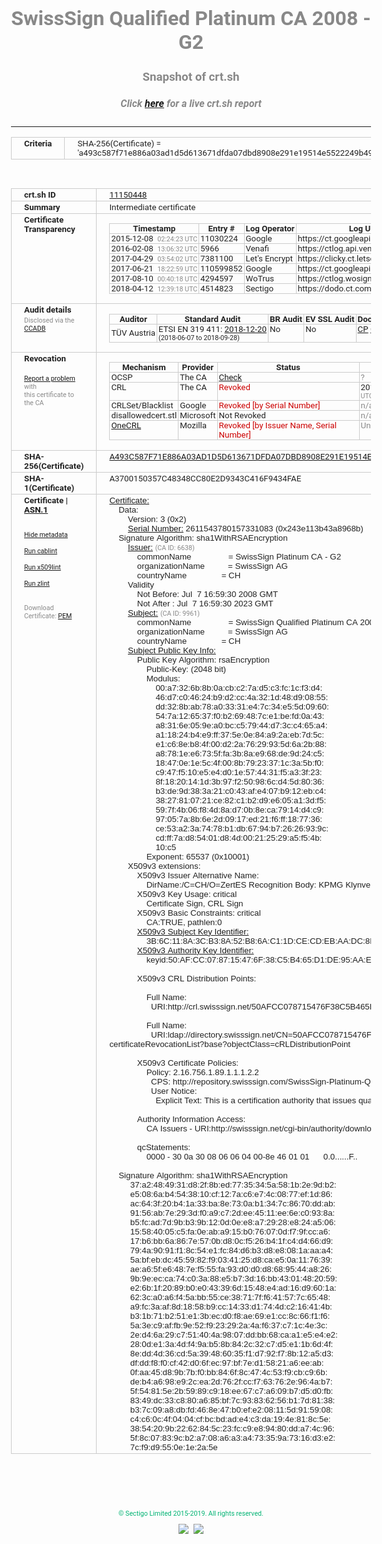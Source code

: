 # SwissSign Qualified Platinum CA 2008 - G2
### Snapshot of crt.sh
##### Click [here](https://crt.sh/?q=A493C587F71E886A03AD1D5D613671DFDA07DBD8908E291E19514E5522249B49) for a live crt.sh report

---
<!DOCTYPE HTML PUBLIC "-//W3C//DTD HTML 4.0 Transitional//EN">
<HTML>
<HEAD>
  <META http-equiv="Content-Type" content="text/html; charset=UTF-8">
  <TITLE>crt.sh | a493c587f71e886a03ad1d5d613671dfda07dbd8908e291e19514e5522249b49</TITLE>
  <META name="description" content="Free CT Log Certificate Search Tool from Sectigo (formerly Comodo CA)">
  <META name="keywords" content="crt.sh, CT, Certificate Transparency, Certificate Search, SSL Certificate, Sectigo, Comodo CA">
  <LINK href="//fonts.googleapis.com/css?family=Roboto+Mono|Roboto:400,400i,700,700i" rel="stylesheet">
  <STYLE type="text/css">
    a {
      white-space: nowrap;
    }
    body {
      color: #888888;
      font: 12pt Roboto, sans-serif;
      padding-top: 10px;
      text-align: center
    }
    form {
      margin: 0px
    }
    span {
      border-radius: 10px
    }
    span.heading {
      color: #888888;
      font: 12pt Roboto, sans-serif
    }
    span.title {
      background-color: #00B373;
      color: #FFFFFF;
      font: bold 18pt Roboto, sans-serif;
      padding: 0px 5px
    }
    span.text {
      color: #888888;
      font: 10pt Roboto, sans-serif
    }
    span.whiteongrey {
      background-color: #D9D9D6;
      color: #FFFFFF;
      font: bold 18pt Roboto, sans-serif;
      padding: 0px 5px
    }
    table {
      border-collapse: collapse;
      color: #222222;
      font: 10pt Roboto, sans-serif;
      margin-left: auto;
      margin-right: auto
    }
    table.options {
      border: none;
      margin-left: 10px
    }
    td, th {
      border: 1px solid #CCCCCC;
      padding: 0px 2px;
      text-align: left;
      vertical-align: top
    }
    td.outer, th.outer {
      border: 1px solid #CCCCCC;
      padding: 2px 20px;
      text-align: left
    }
    th.heading {
      color: #888888;
      font: bold italic 12pt Roboto, sans-serif;
      padding: 20px 0px 0px;
      text-align: center
    }
    th.options, td.options {
      border: none;
      vertical-align: middle
    }
    td.text {
      font: 10pt "Roboto Mono", sans-serif;
      padding: 2px 20px
    }
    td.heading {
      border: none;
      color: #888888;
      font: 12pt Roboto, sans-serif;
      padding-top: 20px;
      text-align: center
    }
    table.lint td, th {
      text-align: center
    }
    .button {
      background-color: #00B373;
      border-radius: 10px;
      color: #FFFFFF;
      font: bold 13pt Roboto, sans-serif
    }
    .copyright {
      font: 8pt Roboto, sans-serif;
      color: #00B373
    }
    .input {
      border: 1px solid #888888;
      font-weight: bold;
      text-align: center
    }
    .small {
      font: 8pt Roboto, sans-serif;
      color: #888888
    }
    .error {
      background-color: #FFDFDF;
      color: #CC0000;
      font-weight: bold
    }
    .fatal {
      background-color: #0000AA;
      color: #FFFFFF;
      font-weight: bold
    }
    .notice {
      background-color: #FFFFDF;
      color: #606000
    }
    .warning {
      background-color: #FFEFDF;
      color: #DF6000
    }
  </STYLE>
</HEAD>
<BODY>

<TABLE>
  <TR>
    <TH class="outer">Criteria</TH>
    <TD class="outer">SHA-256(Certificate) = 'a493c587f71e886a03ad1d5d613671dfda07dbd8908e291e19514e5522249b49'</TD>
  </TR>
</TABLE>
<BR>
<TABLE>
  <TR>
    <TH class="outer">crt.sh ID</TH>
    <TD class="outer"><A href="?id=11150448">11150448</A></TD>
  </TR>
  <TR>
    <TH class="outer">Summary</TH>
    <TD class="outer">Intermediate certificate</TD>
  </TR>
  <TR>
    <TH class="outer">Certificate<BR>Transparency</TH>
    <TD class="outer">
<TABLE class="options" style="margin-left:0px">
  <TR>
    <TH>Timestamp</TH>
    <TH>Entry #</TH>
    <TH>Log Operator</TH>
    <TH>Log URL</TH>
  </TR>
  <TR>
    <TD>2015-12-08&nbsp; <FONT class="small">02:24:23 UTC</FONT></TD>
    <TD>11030224</TD>
    <TD>Google</TD>
    <TD>https://ct.googleapis.com/pilot</TD>
  </TR>
  <TR>
    <TD>2016-02-08&nbsp; <FONT class="small">13:06:32 UTC</FONT></TD>
    <TD>5966</TD>
    <TD>Venafi</TD>
    <TD>https://ctlog.api.venafi.com</TD>
  </TR>
  <TR>
    <TD>2017-04-29&nbsp; <FONT class="small">03:54:02 UTC</FONT></TD>
    <TD>7381100</TD>
    <TD>Let's Encrypt</TD>
    <TD>https://clicky.ct.letsencrypt.org</TD>
  </TR>
  <TR>
    <TD>2017-06-21&nbsp; <FONT class="small">18:22:59 UTC</FONT></TD>
    <TD>110599852</TD>
    <TD>Google</TD>
    <TD>https://ct.googleapis.com/rocketeer</TD>
  </TR>
  <TR>
    <TD>2017-08-10&nbsp; <FONT class="small">00:40:18 UTC</FONT></TD>
    <TD>4294597</TD>
    <TD>WoTrus</TD>
    <TD>https://ctlog.wosign.com</TD>
  </TR>
  <TR>
    <TD>2018-04-12&nbsp; <FONT class="small">12:39:18 UTC</FONT></TD>
    <TD>4514823</TD>
    <TD>Sectigo</TD>
    <TD>https://dodo.ct.comodo.com</TD>
  </TR>
</TABLE>
    </TD>
  </TR>
  <TR>
    <TH class="outer">Audit details<BR>
      <DIV class="small" style="padding-top:3px">Disclosed via the
        <A href="//ccadb-public.secure.force.com/mozilla/PublicAllIntermediateCerts" target="_blank">CCADB</A></DIV>
    </TH>
    <TD class="outer">
<TABLE class="options" style="margin-left:0px">
  <TR>
    <TH>Auditor</TH>
    <TH>Standard Audit</TH>
    <TH>BR Audit</TH>
    <TH>EV SSL Audit</TH>
    <TH>Documents</TH>
    <TH>CCADB</TH>
    <TH>Root Owner / Certificate</TH>
  </TR>
  <TR>
    <TD style="vertical-align:middle">TÜV Austria</TD>
    <TD>ETSI EN 319 411:
      <A href="https://it-tuv.com/wp-content/uploads/2018/12/AA2018122001_Audit_Attestation_TA_CERT__SwissSign_Platinum_G2.pdf" target="_blank">2018-12-20</A>
      <BR><FONT style="font-size:8pt">(2018-06-07 to 2018-09-28)</FONT></TD>
    <TD>No    <TD>No    <TD>
      <A href="http://repository.swisssign.com/SwissSign-Platinum-CP-CPS.pdf" target="blank">CP</A>
      <A href="http://repository.swisssign.com/SwissSign-Platinum-CP-CPS.pdf" target="blank">CPS</A>
    </TD>
    <TD><A href="//ccadb.force.com/0011J00001Fy28CQAR" target="_blank">0011J00001Fy28CQAR</A></TD>
    <TD><A href="/?id=8986188">SwissSign AG</A></TD>
  </TR>
</TABLE>
    </TD>
  </TR>
  <TR>
    <TH class="outer">Revocation<BR><BR>
      <DIV class="small" style="padding-top:3px"><A href="?id=11150448&opt=problemreporting">Report a problem</A> with<BR>this certificate to the CA</DIV></TH>
    <TD class="outer">
      <TABLE class="options" style="margin-left:0px">
        <TR>
          <TH>Mechanism</TH>
          <TH>Provider</TH>
          <TH>Status</TH>
          <TH>Revocation Date</TH>
          <TH>Last Observed in CRL</TH>
          <TH>Last Checked <SPAN style="color:#CC0000;vertical-align:middle;font-size:70%;font-weight:normal">(Error)</SPAN></TH>
        </TR>
        <TR>
          <TD>OCSP</TD>
          <TD>The CA</TD>
          <TD><A href="?id=11150448&opt=ocsp">Check</A></TD>
          <TD><SPAN style="color:#888888">?</SPAN></TD>
          <TD><SPAN style="color:#888888">n/a</SPAN></TD>
          <TD><SPAN style="color:#888888">?</SPAN></TD>
        </TR>
        <TR>
          <TD>CRL</TD>
          <TD>The CA</TD>
          <TD><SPAN style="color:#CC0000">Revoked</SPAN></TD><TD>2019-08-26&nbsp; <FONT class="small">19:08:53 UTC</FONT></TD><TD>2019-11-06&nbsp; <FONT class="small">17:53:29 UTC</FONT></TD><TD>2019-12-04&nbsp; <FONT class="small">16:18:02 UTC</FONT></TD>
        </TR>
        <TR>
          <TD>CRLSet/Blacklist</TD>
          <TD>Google</TD>
          <TD><SPAN style="color:#CC0000">Revoked [by Serial Number]</SPAN></TD>
          <TD><SPAN style="color:#888888">n/a</SPAN></TD>
          <TD><SPAN style="color:#888888">n/a</SPAN></TD>
          <TD><SPAN style="color:#888888">n/a</SPAN></TD>
        </TR>
        <TR>
          <TD>disallowedcert.stl</TD>
          <TD>Microsoft</TD>
          <TD>Not Revoked</TD>
          <TD><SPAN style="color:#888888">n/a</SPAN></TD>
          <TD><SPAN style="color:#888888">n/a</SPAN></TD>
          <TD><SPAN style="color:#888888">n/a</SPAN></TD>
        </TR>
        <TR>
          <TD><A href="/mozilla-onecrl" target="_blank">OneCRL</A></TD>
          <TD>Mozilla</TD>
          <TD><SPAN style="color:#CC0000">Revoked [by Issuer Name, Serial Number]</SPAN></TD><TD><SPAN style="color:#888888">Unknown</SPAN></TD>
          <TD><SPAN style="color:#888888">n/a</SPAN></TD>
          <TD><SPAN style="color:#888888">n/a</SPAN></TD>
        </TR>
      </TABLE>
    </TD>
  </TR>
  <TR>
    <TH class="outer">SHA-256(Certificate)</TH>
    <TD class="outer"><A href="//censys.io/certificates/a493c587f71e886a03ad1d5d613671dfda07dbd8908e291e19514e5522249b49">A493C587F71E886A03AD1D5D613671DFDA07DBD8908E291E19514E5522249B49</A></TD>
  </TR>
  <TR>
    <TH class="outer">SHA-1(Certificate)</TH>
    <TD class="outer">A3700150357C48348CC80E2D9343C416F9434FAE</TD>
  </TR>
  <TR>
    <TH class="outer">Certificate | <A href="?asn1=11150448">ASN.1</A>
      <SPAN class="small"><BR>
      <BR><BR><A href="?id=11150448&opt=nometadata">Hide metadata</A>
      <BR><BR><A href="?id=11150448&opt=cablint">Run cablint</A>
      <BR><BR><A href="?id=11150448&opt=x509lint">Run x509lint</A>
      <BR><BR><A href="?id=11150448&opt=zlint">Run zlint</A>
      <BR><BR><BR>Download Certificate: <A href="?d=11150448">PEM</A>
      </SPAN>
    </TH>
    <TD class="text"><A href="?d=11150448">Certificate:</A><BR>&nbsp;&nbsp;&nbsp;&nbsp;Data:<BR>&nbsp;&nbsp;&nbsp;&nbsp;&nbsp;&nbsp;&nbsp;&nbsp;Version:&nbsp;3&nbsp;(0x2)<BR>&nbsp;&nbsp;&nbsp;&nbsp;&nbsp;&nbsp;&nbsp;&nbsp;<A href="?serial=243e113b43a8968b">Serial&nbsp;Number:</A>&nbsp;2611543780157331083&nbsp;(0x243e113b43a8968b)<BR>&nbsp;&nbsp;&nbsp;&nbsp;Signature&nbsp;Algorithm:&nbsp;sha1WithRSAEncryption<BR>&nbsp;&nbsp;&nbsp;&nbsp;&nbsp;&nbsp;&nbsp;&nbsp;<A href="?caid=6638">Issuer:</A> <SPAN class="small">(CA ID: 6638)</SPAN><BR>&nbsp;&nbsp;&nbsp;&nbsp;&nbsp;&nbsp;&nbsp;&nbsp;&nbsp;&nbsp;&nbsp;&nbsp;commonName&nbsp;&nbsp;&nbsp;&nbsp;&nbsp;&nbsp;&nbsp;&nbsp;&nbsp;&nbsp;&nbsp;&nbsp;&nbsp;&nbsp;&nbsp;&nbsp;=&nbsp;SwissSign&nbsp;Platinum&nbsp;CA&nbsp;-&nbsp;G2<BR>&nbsp;&nbsp;&nbsp;&nbsp;&nbsp;&nbsp;&nbsp;&nbsp;&nbsp;&nbsp;&nbsp;&nbsp;organizationName&nbsp;&nbsp;&nbsp;&nbsp;&nbsp;&nbsp;&nbsp;&nbsp;&nbsp;&nbsp;=&nbsp;SwissSign&nbsp;AG<BR>&nbsp;&nbsp;&nbsp;&nbsp;&nbsp;&nbsp;&nbsp;&nbsp;&nbsp;&nbsp;&nbsp;&nbsp;countryName&nbsp;&nbsp;&nbsp;&nbsp;&nbsp;&nbsp;&nbsp;&nbsp;&nbsp;&nbsp;&nbsp;&nbsp;&nbsp;&nbsp;&nbsp;=&nbsp;CH<BR>&nbsp;&nbsp;&nbsp;&nbsp;&nbsp;&nbsp;&nbsp;&nbsp;Validity<BR>&nbsp;&nbsp;&nbsp;&nbsp;&nbsp;&nbsp;&nbsp;&nbsp;&nbsp;&nbsp;&nbsp;&nbsp;Not&nbsp;Before:&nbsp;Jul&nbsp;&nbsp;7&nbsp;16:59:30&nbsp;2008&nbsp;GMT<BR>&nbsp;&nbsp;&nbsp;&nbsp;&nbsp;&nbsp;&nbsp;&nbsp;&nbsp;&nbsp;&nbsp;&nbsp;Not&nbsp;After&nbsp;:&nbsp;Jul&nbsp;&nbsp;7&nbsp;16:59:30&nbsp;2023&nbsp;GMT<BR>&nbsp;&nbsp;&nbsp;&nbsp;&nbsp;&nbsp;&nbsp;&nbsp;<A href="?caid=9961">Subject:</A> <SPAN class="small">(CA ID: 9961)</SPAN><BR>&nbsp;&nbsp;&nbsp;&nbsp;&nbsp;&nbsp;&nbsp;&nbsp;&nbsp;&nbsp;&nbsp;&nbsp;commonName&nbsp;&nbsp;&nbsp;&nbsp;&nbsp;&nbsp;&nbsp;&nbsp;&nbsp;&nbsp;&nbsp;&nbsp;&nbsp;&nbsp;&nbsp;&nbsp;=&nbsp;SwissSign&nbsp;Qualified&nbsp;Platinum&nbsp;CA&nbsp;2008&nbsp;-&nbsp;G2<BR>&nbsp;&nbsp;&nbsp;&nbsp;&nbsp;&nbsp;&nbsp;&nbsp;&nbsp;&nbsp;&nbsp;&nbsp;organizationName&nbsp;&nbsp;&nbsp;&nbsp;&nbsp;&nbsp;&nbsp;&nbsp;&nbsp;&nbsp;=&nbsp;SwissSign&nbsp;AG<BR>&nbsp;&nbsp;&nbsp;&nbsp;&nbsp;&nbsp;&nbsp;&nbsp;&nbsp;&nbsp;&nbsp;&nbsp;countryName&nbsp;&nbsp;&nbsp;&nbsp;&nbsp;&nbsp;&nbsp;&nbsp;&nbsp;&nbsp;&nbsp;&nbsp;&nbsp;&nbsp;&nbsp;=&nbsp;CH<BR>&nbsp;&nbsp;&nbsp;&nbsp;&nbsp;&nbsp;&nbsp;&nbsp;<A href="?spkisha256=a5f50da6468070b925d874806ddf029b9c87ee25a56b4613a3c9e6ff91b09620">Subject&nbsp;Public&nbsp;Key&nbsp;Info:</A><BR>&nbsp;&nbsp;&nbsp;&nbsp;&nbsp;&nbsp;&nbsp;&nbsp;&nbsp;&nbsp;&nbsp;&nbsp;Public&nbsp;Key&nbsp;Algorithm:&nbsp;rsaEncryption<BR>&nbsp;&nbsp;&nbsp;&nbsp;&nbsp;&nbsp;&nbsp;&nbsp;&nbsp;&nbsp;&nbsp;&nbsp;&nbsp;&nbsp;&nbsp;&nbsp;Public-Key:&nbsp;(2048&nbsp;bit)<BR>&nbsp;&nbsp;&nbsp;&nbsp;&nbsp;&nbsp;&nbsp;&nbsp;&nbsp;&nbsp;&nbsp;&nbsp;&nbsp;&nbsp;&nbsp;&nbsp;Modulus:<BR>&nbsp;&nbsp;&nbsp;&nbsp;&nbsp;&nbsp;&nbsp;&nbsp;&nbsp;&nbsp;&nbsp;&nbsp;&nbsp;&nbsp;&nbsp;&nbsp;&nbsp;&nbsp;&nbsp;&nbsp;00:a7:32:6b:8b:0a:cb:c2:7a:d5:c3:fc:1c:f3:d4:<BR>&nbsp;&nbsp;&nbsp;&nbsp;&nbsp;&nbsp;&nbsp;&nbsp;&nbsp;&nbsp;&nbsp;&nbsp;&nbsp;&nbsp;&nbsp;&nbsp;&nbsp;&nbsp;&nbsp;&nbsp;46:d7:c0:46:24:b9:d2:cc:4a:32:1d:48:d9:08:55:<BR>&nbsp;&nbsp;&nbsp;&nbsp;&nbsp;&nbsp;&nbsp;&nbsp;&nbsp;&nbsp;&nbsp;&nbsp;&nbsp;&nbsp;&nbsp;&nbsp;&nbsp;&nbsp;&nbsp;&nbsp;dd:32:8b:ab:78:a0:33:31:e4:7c:34:e5:5d:09:60:<BR>&nbsp;&nbsp;&nbsp;&nbsp;&nbsp;&nbsp;&nbsp;&nbsp;&nbsp;&nbsp;&nbsp;&nbsp;&nbsp;&nbsp;&nbsp;&nbsp;&nbsp;&nbsp;&nbsp;&nbsp;54:7a:12:65:37:f0:b2:69:48:7c:e1:be:fd:0a:43:<BR>&nbsp;&nbsp;&nbsp;&nbsp;&nbsp;&nbsp;&nbsp;&nbsp;&nbsp;&nbsp;&nbsp;&nbsp;&nbsp;&nbsp;&nbsp;&nbsp;&nbsp;&nbsp;&nbsp;&nbsp;a8:31:6e:05:9e:a0:bc:c5:79:44:d7:3c:c4:65:a4:<BR>&nbsp;&nbsp;&nbsp;&nbsp;&nbsp;&nbsp;&nbsp;&nbsp;&nbsp;&nbsp;&nbsp;&nbsp;&nbsp;&nbsp;&nbsp;&nbsp;&nbsp;&nbsp;&nbsp;&nbsp;a1:18:24:b4:e9:ff:37:5e:0e:84:a9:2a:eb:7d:5c:<BR>&nbsp;&nbsp;&nbsp;&nbsp;&nbsp;&nbsp;&nbsp;&nbsp;&nbsp;&nbsp;&nbsp;&nbsp;&nbsp;&nbsp;&nbsp;&nbsp;&nbsp;&nbsp;&nbsp;&nbsp;e1:c6:8e:b8:4f:00:d2:2a:76:29:93:5d:6a:2b:88:<BR>&nbsp;&nbsp;&nbsp;&nbsp;&nbsp;&nbsp;&nbsp;&nbsp;&nbsp;&nbsp;&nbsp;&nbsp;&nbsp;&nbsp;&nbsp;&nbsp;&nbsp;&nbsp;&nbsp;&nbsp;a8:78:1e:e6:73:5f:fa:3b:8a:e9:68:de:9d:24:c5:<BR>&nbsp;&nbsp;&nbsp;&nbsp;&nbsp;&nbsp;&nbsp;&nbsp;&nbsp;&nbsp;&nbsp;&nbsp;&nbsp;&nbsp;&nbsp;&nbsp;&nbsp;&nbsp;&nbsp;&nbsp;18:47:0e:1e:5c:4f:00:8b:79:23:37:1c:3a:5b:f0:<BR>&nbsp;&nbsp;&nbsp;&nbsp;&nbsp;&nbsp;&nbsp;&nbsp;&nbsp;&nbsp;&nbsp;&nbsp;&nbsp;&nbsp;&nbsp;&nbsp;&nbsp;&nbsp;&nbsp;&nbsp;c9:47:f5:10:e5:e4:d0:1e:57:44:31:f5:a3:3f:23:<BR>&nbsp;&nbsp;&nbsp;&nbsp;&nbsp;&nbsp;&nbsp;&nbsp;&nbsp;&nbsp;&nbsp;&nbsp;&nbsp;&nbsp;&nbsp;&nbsp;&nbsp;&nbsp;&nbsp;&nbsp;8f:18:20:14:1d:3b:97:f2:50:98:6c:d4:5d:80:36:<BR>&nbsp;&nbsp;&nbsp;&nbsp;&nbsp;&nbsp;&nbsp;&nbsp;&nbsp;&nbsp;&nbsp;&nbsp;&nbsp;&nbsp;&nbsp;&nbsp;&nbsp;&nbsp;&nbsp;&nbsp;b3:de:9d:38:3a:21:c0:43:af:e4:07:b9:12:eb:c4:<BR>&nbsp;&nbsp;&nbsp;&nbsp;&nbsp;&nbsp;&nbsp;&nbsp;&nbsp;&nbsp;&nbsp;&nbsp;&nbsp;&nbsp;&nbsp;&nbsp;&nbsp;&nbsp;&nbsp;&nbsp;38:27:81:07:21:ce:82:c1:b2:d9:e6:05:a1:3d:f5:<BR>&nbsp;&nbsp;&nbsp;&nbsp;&nbsp;&nbsp;&nbsp;&nbsp;&nbsp;&nbsp;&nbsp;&nbsp;&nbsp;&nbsp;&nbsp;&nbsp;&nbsp;&nbsp;&nbsp;&nbsp;59:7f:4b:06:f8:4d:8a:d7:0b:8e:ca:79:14:d4:c9:<BR>&nbsp;&nbsp;&nbsp;&nbsp;&nbsp;&nbsp;&nbsp;&nbsp;&nbsp;&nbsp;&nbsp;&nbsp;&nbsp;&nbsp;&nbsp;&nbsp;&nbsp;&nbsp;&nbsp;&nbsp;97:05:7a:8b:6e:2d:09:17:ed:21:f6:ff:18:77:36:<BR>&nbsp;&nbsp;&nbsp;&nbsp;&nbsp;&nbsp;&nbsp;&nbsp;&nbsp;&nbsp;&nbsp;&nbsp;&nbsp;&nbsp;&nbsp;&nbsp;&nbsp;&nbsp;&nbsp;&nbsp;ce:53:a2:3a:74:78:b1:db:67:94:b7:26:26:93:9c:<BR>&nbsp;&nbsp;&nbsp;&nbsp;&nbsp;&nbsp;&nbsp;&nbsp;&nbsp;&nbsp;&nbsp;&nbsp;&nbsp;&nbsp;&nbsp;&nbsp;&nbsp;&nbsp;&nbsp;&nbsp;cd:ff:7a:d8:54:01:d8:4d:00:21:25:29:a5:f5:4b:<BR>&nbsp;&nbsp;&nbsp;&nbsp;&nbsp;&nbsp;&nbsp;&nbsp;&nbsp;&nbsp;&nbsp;&nbsp;&nbsp;&nbsp;&nbsp;&nbsp;&nbsp;&nbsp;&nbsp;&nbsp;10:c5<BR>&nbsp;&nbsp;&nbsp;&nbsp;&nbsp;&nbsp;&nbsp;&nbsp;&nbsp;&nbsp;&nbsp;&nbsp;&nbsp;&nbsp;&nbsp;&nbsp;Exponent:&nbsp;65537&nbsp;(0x10001)<BR>&nbsp;&nbsp;&nbsp;&nbsp;&nbsp;&nbsp;&nbsp;&nbsp;X509v3&nbsp;extensions:<BR>&nbsp;&nbsp;&nbsp;&nbsp;&nbsp;&nbsp;&nbsp;&nbsp;&nbsp;&nbsp;&nbsp;&nbsp;X509v3&nbsp;Issuer&nbsp;Alternative&nbsp;Name:&nbsp;<BR>&nbsp;&nbsp;&nbsp;&nbsp;&nbsp;&nbsp;&nbsp;&nbsp;&nbsp;&nbsp;&nbsp;&nbsp;&nbsp;&nbsp;&nbsp;&nbsp;DirName:/C=CH/O=ZertES&nbsp;Recognition&nbsp;Body:&nbsp;KPMG&nbsp;Klynveld&nbsp;Peat&nbsp;Marwick&nbsp;Goerdeler&nbsp;SA<BR>&nbsp;&nbsp;&nbsp;&nbsp;&nbsp;&nbsp;&nbsp;&nbsp;&nbsp;&nbsp;&nbsp;&nbsp;X509v3&nbsp;Key&nbsp;Usage:&nbsp;critical<BR>&nbsp;&nbsp;&nbsp;&nbsp;&nbsp;&nbsp;&nbsp;&nbsp;&nbsp;&nbsp;&nbsp;&nbsp;&nbsp;&nbsp;&nbsp;&nbsp;Certificate&nbsp;Sign,&nbsp;CRL&nbsp;Sign<BR>&nbsp;&nbsp;&nbsp;&nbsp;&nbsp;&nbsp;&nbsp;&nbsp;&nbsp;&nbsp;&nbsp;&nbsp;X509v3&nbsp;Basic&nbsp;Constraints:&nbsp;critical<BR>&nbsp;&nbsp;&nbsp;&nbsp;&nbsp;&nbsp;&nbsp;&nbsp;&nbsp;&nbsp;&nbsp;&nbsp;&nbsp;&nbsp;&nbsp;&nbsp;CA:TRUE,&nbsp;pathlen:0<BR>&nbsp;&nbsp;&nbsp;&nbsp;&nbsp;&nbsp;&nbsp;&nbsp;&nbsp;&nbsp;&nbsp;&nbsp;<A href="?ski=3b6c118a3cb38a52b86ac11dcecdebaadc8dc133">X509v3&nbsp;Subject&nbsp;Key&nbsp;Identifier:</A><BR>&nbsp;&nbsp;&nbsp;&nbsp;&nbsp;&nbsp;&nbsp;&nbsp;&nbsp;&nbsp;&nbsp;&nbsp;&nbsp;&nbsp;&nbsp;&nbsp;3B:6C:11:8A:3C:B3:8A:52:B8:6A:C1:1D:CE:CD:EB:AA:DC:8D:C1:33<BR>&nbsp;&nbsp;&nbsp;&nbsp;&nbsp;&nbsp;&nbsp;&nbsp;&nbsp;&nbsp;&nbsp;&nbsp;<A href="?ski=50afcc078715476f38c5b465d1de95aae9df9ccc">X509v3&nbsp;Authority&nbsp;Key&nbsp;Identifier:</A><BR>&nbsp;&nbsp;&nbsp;&nbsp;&nbsp;&nbsp;&nbsp;&nbsp;&nbsp;&nbsp;&nbsp;&nbsp;&nbsp;&nbsp;&nbsp;&nbsp;keyid:50:AF:CC:07:87:15:47:6F:38:C5:B4:65:D1:DE:95:AA:E9:DF:9C:CC<BR><BR>&nbsp;&nbsp;&nbsp;&nbsp;&nbsp;&nbsp;&nbsp;&nbsp;&nbsp;&nbsp;&nbsp;&nbsp;X509v3&nbsp;CRL&nbsp;Distribution&nbsp;Points:&nbsp;<BR><BR>&nbsp;&nbsp;&nbsp;&nbsp;&nbsp;&nbsp;&nbsp;&nbsp;&nbsp;&nbsp;&nbsp;&nbsp;&nbsp;&nbsp;&nbsp;&nbsp;Full&nbsp;Name:<BR>&nbsp;&nbsp;&nbsp;&nbsp;&nbsp;&nbsp;&nbsp;&nbsp;&nbsp;&nbsp;&nbsp;&nbsp;&nbsp;&nbsp;&nbsp;&nbsp;&nbsp;&nbsp;URI:http://crl.swisssign.net/50AFCC078715476F38C5B465D1DE95AAE9DF9CCC<BR><BR>&nbsp;&nbsp;&nbsp;&nbsp;&nbsp;&nbsp;&nbsp;&nbsp;&nbsp;&nbsp;&nbsp;&nbsp;&nbsp;&nbsp;&nbsp;&nbsp;Full&nbsp;Name:<BR>&nbsp;&nbsp;&nbsp;&nbsp;&nbsp;&nbsp;&nbsp;&nbsp;&nbsp;&nbsp;&nbsp;&nbsp;&nbsp;&nbsp;&nbsp;&nbsp;&nbsp;&nbsp;URI:ldap://directory.swisssign.net/CN=50AFCC078715476F38C5B465D1DE95AAE9DF9CCC%2CO=SwissSign%2CC=CH?certificateRevocationList?base?objectClass=cRLDistributionPoint<BR><BR>&nbsp;&nbsp;&nbsp;&nbsp;&nbsp;&nbsp;&nbsp;&nbsp;&nbsp;&nbsp;&nbsp;&nbsp;X509v3&nbsp;Certificate&nbsp;Policies:&nbsp;<BR>&nbsp;&nbsp;&nbsp;&nbsp;&nbsp;&nbsp;&nbsp;&nbsp;&nbsp;&nbsp;&nbsp;&nbsp;&nbsp;&nbsp;&nbsp;&nbsp;Policy:&nbsp;2.16.756.1.89.1.1.1.2.2<BR>&nbsp;&nbsp;&nbsp;&nbsp;&nbsp;&nbsp;&nbsp;&nbsp;&nbsp;&nbsp;&nbsp;&nbsp;&nbsp;&nbsp;&nbsp;&nbsp;&nbsp;&nbsp;CPS:&nbsp;http://repository.swisssign.com/SwissSign-Platinum-Qualified-CP-CPS-R2.pdf<BR>&nbsp;&nbsp;&nbsp;&nbsp;&nbsp;&nbsp;&nbsp;&nbsp;&nbsp;&nbsp;&nbsp;&nbsp;&nbsp;&nbsp;&nbsp;&nbsp;&nbsp;&nbsp;User&nbsp;Notice:<BR>&nbsp;&nbsp;&nbsp;&nbsp;&nbsp;&nbsp;&nbsp;&nbsp;&nbsp;&nbsp;&nbsp;&nbsp;&nbsp;&nbsp;&nbsp;&nbsp;&nbsp;&nbsp;&nbsp;&nbsp;Explicit&nbsp;Text:&nbsp;This&nbsp;is&nbsp;a&nbsp;certification&nbsp;authority&nbsp;that&nbsp;issues&nbsp;qualified&nbsp;certificates&nbsp;according&nbsp;to&nbsp;Swiss&nbsp;digital&nbsp;signature&nbsp;law.<BR><BR>&nbsp;&nbsp;&nbsp;&nbsp;&nbsp;&nbsp;&nbsp;&nbsp;&nbsp;&nbsp;&nbsp;&nbsp;Authority&nbsp;Information&nbsp;Access:&nbsp;<BR>&nbsp;&nbsp;&nbsp;&nbsp;&nbsp;&nbsp;&nbsp;&nbsp;&nbsp;&nbsp;&nbsp;&nbsp;&nbsp;&nbsp;&nbsp;&nbsp;CA&nbsp;Issuers&nbsp;-&nbsp;URI:http://swisssign.net/cgi-bin/authority/download/50AFCC078715476F38C5B465D1DE95AAE9DF9CCC<BR><BR>&nbsp;&nbsp;&nbsp;&nbsp;&nbsp;&nbsp;&nbsp;&nbsp;&nbsp;&nbsp;&nbsp;&nbsp;qcStatements:&nbsp;<BR>&nbsp;&nbsp;&nbsp;&nbsp;&nbsp;&nbsp;&nbsp;&nbsp;&nbsp;&nbsp;&nbsp;&nbsp;&nbsp;&nbsp;&nbsp;&nbsp;0000&nbsp;-&nbsp;30&nbsp;0a&nbsp;30&nbsp;08&nbsp;06&nbsp;06&nbsp;04&nbsp;00-8e&nbsp;46&nbsp;01&nbsp;01&nbsp;&nbsp;&nbsp;&nbsp;&nbsp;&nbsp;0.0......F..<BR><BR>&nbsp;&nbsp;&nbsp;&nbsp;Signature&nbsp;Algorithm:&nbsp;sha1WithRSAEncryption<BR>&nbsp;&nbsp;&nbsp;&nbsp;&nbsp;&nbsp;&nbsp;&nbsp;&nbsp;37:a2:48:49:31:d8:2f:8b:ed:77:35:34:5a:58:1b:2e:9d:b2:<BR>&nbsp;&nbsp;&nbsp;&nbsp;&nbsp;&nbsp;&nbsp;&nbsp;&nbsp;e5:08:6a:b4:54:38:10:cf:12:7a:c6:e7:4c:08:77:ef:1d:86:<BR>&nbsp;&nbsp;&nbsp;&nbsp;&nbsp;&nbsp;&nbsp;&nbsp;&nbsp;ac:64:3f:20:b4:1a:33:ba:8e:73:0a:b1:34:7c:86:70:dd:ab:<BR>&nbsp;&nbsp;&nbsp;&nbsp;&nbsp;&nbsp;&nbsp;&nbsp;&nbsp;91:56:ab:7e:29:3d:f0:a9:c7:2d:ee:45:11:ee:6e:c0:93:8a:<BR>&nbsp;&nbsp;&nbsp;&nbsp;&nbsp;&nbsp;&nbsp;&nbsp;&nbsp;b5:fc:ad:7d:9b:b3:9b:12:0d:0e:e8:a7:29:28:e8:24:a5:06:<BR>&nbsp;&nbsp;&nbsp;&nbsp;&nbsp;&nbsp;&nbsp;&nbsp;&nbsp;15:58:40:05:c5:fa:0e:ab:a9:15:b0:76:07:0d:f7:9f:cc:a6:<BR>&nbsp;&nbsp;&nbsp;&nbsp;&nbsp;&nbsp;&nbsp;&nbsp;&nbsp;17:b6:bb:6a:86:7e:57:0b:d8:0c:f5:26:b4:1f:c4:d4:66:d9:<BR>&nbsp;&nbsp;&nbsp;&nbsp;&nbsp;&nbsp;&nbsp;&nbsp;&nbsp;79:4a:90:91:f1:8c:54:e1:fc:84:d6:b3:d8:e8:08:1a:aa:a4:<BR>&nbsp;&nbsp;&nbsp;&nbsp;&nbsp;&nbsp;&nbsp;&nbsp;&nbsp;5a:bf:eb:dc:45:59:82:f9:03:41:25:d8:ca:e5:0a:11:76:39:<BR>&nbsp;&nbsp;&nbsp;&nbsp;&nbsp;&nbsp;&nbsp;&nbsp;&nbsp;ae:a6:5f:e6:48:7e:f5:55:fa:93:d0:d0:d8:68:95:44:a8:26:<BR>&nbsp;&nbsp;&nbsp;&nbsp;&nbsp;&nbsp;&nbsp;&nbsp;&nbsp;9b:9e:ec:ca:74:c0:3a:88:e5:b7:3d:16:bb:43:01:48:20:59:<BR>&nbsp;&nbsp;&nbsp;&nbsp;&nbsp;&nbsp;&nbsp;&nbsp;&nbsp;e2:6b:1f:20:89:b0:e0:43:39:6d:15:48:e4:ad:16:d9:60:1a:<BR>&nbsp;&nbsp;&nbsp;&nbsp;&nbsp;&nbsp;&nbsp;&nbsp;&nbsp;62:3c:a0:a6:f4:5a:bb:55:ce:38:71:7f:f6:41:57:7c:65:48:<BR>&nbsp;&nbsp;&nbsp;&nbsp;&nbsp;&nbsp;&nbsp;&nbsp;&nbsp;a9:fc:3a:af:8d:18:58:b9:cc:14:33:d1:74:4d:c2:16:41:4b:<BR>&nbsp;&nbsp;&nbsp;&nbsp;&nbsp;&nbsp;&nbsp;&nbsp;&nbsp;b3:1b:71:b2:51:e1:3b:ec:d0:f8:ae:69:e1:cc:8c:66:f1:f6:<BR>&nbsp;&nbsp;&nbsp;&nbsp;&nbsp;&nbsp;&nbsp;&nbsp;&nbsp;5a:3e:c9:af:fb:9e:52:f9:23:29:2a:4a:f6:37:c7:1c:4e:3c:<BR>&nbsp;&nbsp;&nbsp;&nbsp;&nbsp;&nbsp;&nbsp;&nbsp;&nbsp;2e:d4:6a:29:c7:51:40:4a:98:07:dd:bb:68:ca:a1:e5:e4:e2:<BR>&nbsp;&nbsp;&nbsp;&nbsp;&nbsp;&nbsp;&nbsp;&nbsp;&nbsp;28:0d:e1:3a:4d:f4:9a:b5:8b:84:2c:32:c7:d5:e1:1b:6d:4f:<BR>&nbsp;&nbsp;&nbsp;&nbsp;&nbsp;&nbsp;&nbsp;&nbsp;&nbsp;8e:dd:4d:36:cd:5a:39:48:60:35:f1:d7:92:f7:8b:12:a5:d3:<BR>&nbsp;&nbsp;&nbsp;&nbsp;&nbsp;&nbsp;&nbsp;&nbsp;&nbsp;df:dd:f8:f0:cf:42:d0:6f:ec:97:bf:7e:d1:58:21:a6:ee:ab:<BR>&nbsp;&nbsp;&nbsp;&nbsp;&nbsp;&nbsp;&nbsp;&nbsp;&nbsp;0f:aa:45:d8:9b:7b:f0:bb:84:6f:8c:47:4c:53:f9:cb:c9:6b:<BR>&nbsp;&nbsp;&nbsp;&nbsp;&nbsp;&nbsp;&nbsp;&nbsp;&nbsp;de:b4:a6:98:e9:2c:ea:2d:76:2f:cc:f7:63:76:2e:96:4a:b7:<BR>&nbsp;&nbsp;&nbsp;&nbsp;&nbsp;&nbsp;&nbsp;&nbsp;&nbsp;5f:54:81:5e:2b:59:89:c9:18:ee:67:c7:a6:09:b7:d5:d0:fb:<BR>&nbsp;&nbsp;&nbsp;&nbsp;&nbsp;&nbsp;&nbsp;&nbsp;&nbsp;83:49:dc:33:c8:80:a6:85:bf:7c:93:83:62:56:b1:7d:81:38:<BR>&nbsp;&nbsp;&nbsp;&nbsp;&nbsp;&nbsp;&nbsp;&nbsp;&nbsp;b3:7c:09:a8:db:fd:46:8e:47:b0:ef:e2:08:11:5d:91:59:08:<BR>&nbsp;&nbsp;&nbsp;&nbsp;&nbsp;&nbsp;&nbsp;&nbsp;&nbsp;c4:c6:0c:4f:04:04:cf:bc:bd:ad:e4:c3:da:19:4e:81:8c:5e:<BR>&nbsp;&nbsp;&nbsp;&nbsp;&nbsp;&nbsp;&nbsp;&nbsp;&nbsp;38:54:20:9b:22:62:84:5c:23:fc:c9:e8:94:80:dd:a7:4c:96:<BR>&nbsp;&nbsp;&nbsp;&nbsp;&nbsp;&nbsp;&nbsp;&nbsp;&nbsp;5f:8c:07:83:9c:b2:a7:08:a6:a3:a4:73:35:9a:73:16:d3:e2:<BR>&nbsp;&nbsp;&nbsp;&nbsp;&nbsp;&nbsp;&nbsp;&nbsp;&nbsp;7c:f9:d9:55:0e:1e:2a:5e<BR>    </TD>
  </TR>
</TABLE>

  <BR><BR><BR>

  <P class="copyright">&copy; Sectigo Limited 2015-2019. All rights reserved.</P>
  <DIV>
    <A href="https://sectigo.com/"><IMG src="/sectigo_s.png"></A>
    &nbsp;<A href="https://github.com/crtsh"><IMG src="/GitHub-Mark-32px.png"></A>
  </DIV>
</BODY>
</HTML>
